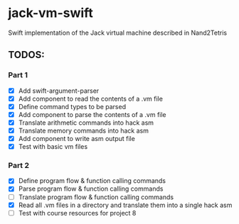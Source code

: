 # jack-vm-swift
Swift implementation of the Jack virtual machine described in Nand2Tetris

## TODOS:

### Part 1

- [x] Add swift-argument-parser
- [x] Add component to read the contents of a .vm file
- [x] Define command types to be parsed
- [x] Add component to parse the contents of a .vm file
- [x] Translate arithmetic commands into hack asm
- [x] Translate memory commands into hack asm
- [x] Add component to write asm output file
- [x] Test with basic vm files

### Part 2

- [x] Define program flow & function calling commands
- [x] Parse program flow & function calling commands
- [ ] Translate program flow & function calling commands
- [x] Read all .vm files in a directory and translate them into a single hack asm
- [ ] Test with course resources for project 8
